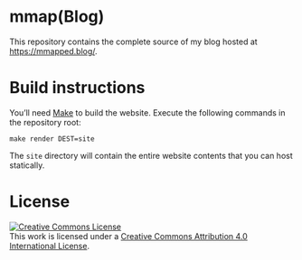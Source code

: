 # mmap(Blog)

This repository contains the complete source of my blog hosted at https://mmapped.blog/.

# Build instructions

You’ll need [Make](https://www.gnu.org/software/make/) to build the website.
Execute the following commands in the repository root:

```shell
make render DEST=site
```

The `site` directory will contain the entire website contents that you can host statically.

# License

<a rel="license" href="http://creativecommons.org/licenses/by/4.0/"><img alt="Creative Commons License" style="border-width:0" src="https://i.creativecommons.org/l/by/4.0/88x31.png" /></a><br />This work is licensed under a <a rel="license" href="http://creativecommons.org/licenses/by/4.0/">Creative Commons Attribution 4.0 International License</a>.
